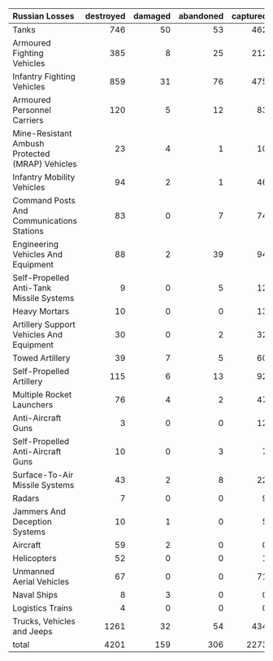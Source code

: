 | Russian Losses                                   |   destroyed |   damaged |   abandoned |   captured |   total |
|:-------------------------------------------------|------------:|----------:|------------:|-----------:|--------:|
| Tanks                                            |         746 |        50 |          53 |        462 |    1311 |
| Armoured Fighting Vehicles                       |         385 |         8 |          25 |        212 |     630 |
| Infantry Fighting Vehicles                       |         859 |        31 |          76 |        475 |    1441 |
| Armoured Personnel Carriers                      |         120 |         5 |          12 |         83 |     220 |
| Mine-Resistant Ambush Protected  (MRAP) Vehicles |          23 |         4 |           1 |         10 |      38 |
| Infantry Mobility Vehicles                       |          94 |         2 |           1 |         46 |     143 |
| Command Posts And Communications Stations        |          83 |         0 |           7 |         74 |     164 |
| Engineering Vehicles And Equipment               |          88 |         2 |          39 |         94 |     223 |
| Self-Propelled Anti-Tank Missile Systems         |           9 |         0 |           5 |         12 |      26 |
| Heavy Mortars                                    |          10 |         0 |           0 |         13 |      23 |
| Artillery Support Vehicles And Equipment         |          30 |         0 |           2 |         32 |      64 |
| Towed Artillery                                  |          39 |         7 |           5 |         60 |     111 |
| Self-Propelled Artillery                         |         115 |         6 |          13 |         92 |     226 |
| Multiple Rocket Launchers                        |          76 |         4 |           2 |         47 |     129 |
| Anti-Aircraft Guns                               |           3 |         0 |           0 |         12 |      15 |
| Self-Propelled Anti-Aircraft Guns                |          10 |         0 |           3 |          7 |      20 |
| Surface-To-Air Missile Systems                   |          43 |         2 |           8 |         22 |      75 |
| Radars                                           |           7 |         0 |           0 |          9 |      16 |
| Jammers And Deception Systems                    |          10 |         1 |           0 |          5 |      16 |
| Aircraft                                         |          59 |         2 |           0 |          0 |      61 |
| Helicopters                                      |          52 |         0 |           0 |          1 |      53 |
| Unmanned Aerial Vehicles                         |          67 |         0 |           0 |         71 |     138 |
| Naval Ships                                      |           8 |         3 |           0 |          0 |      11 |
| Logistics Trains                                 |           4 |         0 |           0 |          0 |       4 |
| Trucks, Vehicles and Jeeps                       |        1261 |        32 |          54 |        434 |    1781 |
| total                                            |        4201 |       159 |         306 |       2273 |    6939 |